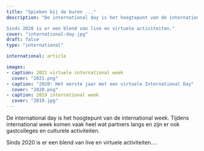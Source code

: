 ```yaml
---
title: "Spieken bij de buren ..."
description: "De international day is het hoogtepunt van de international week. Tijdens international week komen vaak heel wat partners langs en zijn er ook gastcolleges en culturele activiteiten.

Sinds 2020 is er een blend van live en virtuele activiteiten."
cover: "international-day.jpg"
draft: false
type: "international"

international: article

images:
- caption: 2021 virtuele international week
  cover: "2021.png"
- caption: "2020: Het eerste jaar met een virtuele International Day"
  cover: "2020.png"
- caption: 2019 international week
  cover: "2019.jpg"
---
```

De international day is het hoogtepunt van de international week. Tijdens international week komen vaak heel wat partners langs en zijn er ook gastcolleges en culturele activiteiten.

Sinds 2020 is er een blend van live en virtuele activiteiten….